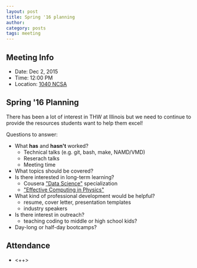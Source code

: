 ```yaml
---
layout: post
title: Spring '16 planning
author:
category: posts
tags: meeting
---
```


## Meeting Info

* Date: Dec 2, 2015
* Time: 12:00 PM
* Location: [1040 NCSA][ncsa_map]

## Spring '16 Planning

There has been a lot of interest in THW at Illinois but we need to continue to provide the resources students want to help them excel!

Questions to answer:

- What **has** and **hasn't** worked?
    - Technical talks (e.g. git, bash, make, NAMD/VMD)
    - Reserach talks
    - Meeting time
- What topics should be covered?
- Is there interested in long-term learning?
    - Cousera ["Data Science"][coursera] specialization
    - ["Effective Computing in Physics"][oreilly]
- What kind of professional development would be helpful?
	- resume, cover letter, presentation templates
	- industry speakers
- Is there interest in outreach?
	- teaching coding to middle or high school kids?
- Day-long or half-day bootcamps?

## Attendance

- <++>


[ncsa_map]: http://illinois.edu/map/view?skinId=0&ACTION=MAP&buildingId=564
[coursera]: https://www.coursera.org/specializations/jhudatascience
[oreilly]: http://shop.oreilly.com/product/0636920033424.do
